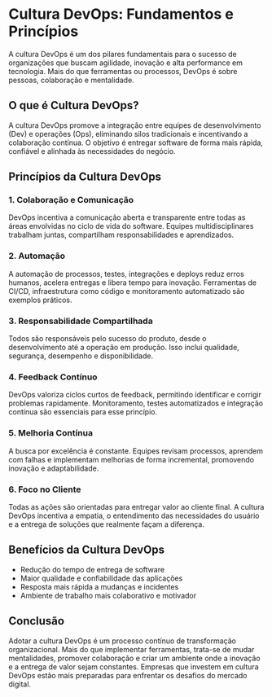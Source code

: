 
# Cultura DevOps: Fundamentos e Princípios

A cultura DevOps é um dos pilares fundamentais para o sucesso de organizações que buscam agilidade, inovação e alta performance em tecnologia. Mais do que ferramentas ou processos, DevOps é sobre pessoas, colaboração e mentalidade.

## O que é Cultura DevOps?

A cultura DevOps promove a integração entre equipes de desenvolvimento (Dev) e operações (Ops), eliminando silos tradicionais e incentivando a colaboração contínua. O objetivo é entregar software de forma mais rápida, confiável e alinhada às necessidades do negócio.

## Princípios da Cultura DevOps

### 1. Colaboração e Comunicação
DevOps incentiva a comunicação aberta e transparente entre todas as áreas envolvidas no ciclo de vida do software. Equipes multidisciplinares trabalham juntas, compartilham responsabilidades e aprendizados.

### 2. Automação
A automação de processos, testes, integrações e deploys reduz erros humanos, acelera entregas e libera tempo para inovação. Ferramentas de CI/CD, infraestrutura como código e monitoramento automatizado são exemplos práticos.

### 3. Responsabilidade Compartilhada
Todos são responsáveis pelo sucesso do produto, desde o desenvolvimento até a operação em produção. Isso inclui qualidade, segurança, desempenho e disponibilidade.

### 4. Feedback Contínuo
DevOps valoriza ciclos curtos de feedback, permitindo identificar e corrigir problemas rapidamente. Monitoramento, testes automatizados e integração contínua são essenciais para esse princípio.

### 5. Melhoria Contínua
A busca por excelência é constante. Equipes revisam processos, aprendem com falhas e implementam melhorias de forma incremental, promovendo inovação e adaptabilidade.

### 6. Foco no Cliente
Todas as ações são orientadas para entregar valor ao cliente final. A cultura DevOps incentiva a empatia, o entendimento das necessidades do usuário e a entrega de soluções que realmente façam a diferença.

## Benefícios da Cultura DevOps

- Redução do tempo de entrega de software
- Maior qualidade e confiabilidade das aplicações
- Resposta mais rápida a mudanças e incidentes
- Ambiente de trabalho mais colaborativo e motivador

## Conclusão

Adotar a cultura DevOps é um processo contínuo de transformação organizacional. Mais do que implementar ferramentas, trata-se de mudar mentalidades, promover colaboração e criar um ambiente onde a inovação e a entrega de valor sejam constantes. Empresas que investem em cultura DevOps estão mais preparadas para enfrentar os desafios do mercado digital.
